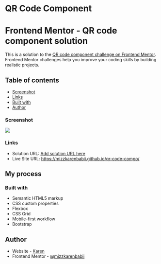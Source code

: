 # QR Code Component

# Frontend Mentor - QR code component solution

This is a solution to the [QR code component challenge on Frontend Mentor](https://www.frontendmentor.io/challenges/qr-code-component-iux_sIO_H). Frontend Mentor challenges help you improve your coding skills by building realistic projects. 

## Table of contents


  - [Screenshot](#screenshot)
  - [Links](#links)
  - [Built with](#built-with)
- [Author](#author)





### Screenshot

![](./screenshot.jpg)



### Links

- Solution URL: [Add solution URL here](https://your-solution-url.com)
- Live Site URL: https://mizzkarenbabii.github.io/qr-code-compo/

## My process

### Built with

- Semantic HTML5 markup
- CSS custom properties
- Flexbox
- CSS Grid
- Mobile-first workflow
- Bootstrap



## Author

- Website - [Karen](https://www.github.com/mizzkarenbabii)
- Frontend Mentor - [@mizzkarenbabii](https://www.frontendmentor.io/profile/mizzkarenbabii)


